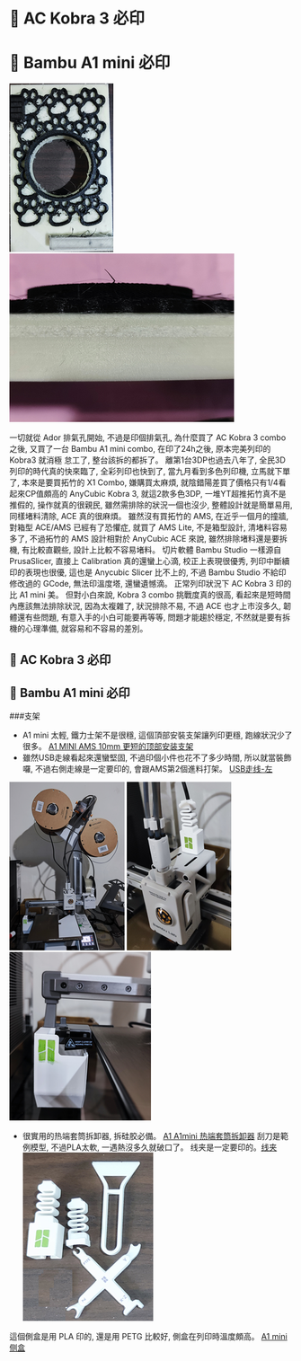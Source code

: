 # 🎡 AC Kobra 3 必印
# 🎡 Bambu A1 mini 必印

![FailAirDuct](./img/2024/240922-FailAirDuct2.png)
![FailAirDuct](./img/2024/240922-FailAirDuct.png)

一切就從 Ador 排氣孔開始, 不過是印個排氣孔, 為什麼買了 AC Kobra 3 combo 之後, 
又買了一台 Bambu A1 mini combo, 在印了24h之後, 原本完美列印的 Kobra3 就消極
怠工了, 整台該拆的都拆了。
離第1台3DP也過去八年了, 全民3D列印的時代真的快來臨了, 全彩列印也快到了, 
當九月看到多色列印機, 立馬就下單了, 本來是要買拓竹的 X1 Combo, 嫌購買太麻煩, 
就陰錯陽差買了價格只有1/4看起來CP值頗高的 AnyCubic Kobra 3, 
就這2款多色3DP, 一堆YT超推拓竹真不是推假的, 操作就真的很親民, 
雖然需排除的狀況一個也沒少, 整體設計就是簡單易用, 同樣堵料清除, ACE 真的很麻煩。
雖然沒有買拓竹的 AMS, 在近乎一個月的撞牆, 對箱型 ACE/AMS 已經有了恐懼症, 
就買了 AMS Lite, 不是箱型設計, 清堵料容易多了, 不過拓竹的 AMS 設計相對於
AnyCubic ACE 來說, 雖然排除堵料還是要拆機, 有比較直觀些, 設計上比較不容易堵料。
切片軟體 Bambu Studio 一樣源自 PrusaSlicer, 直接上 Calibration 真的還蠻上心滴, 
校正上表現很優秀, 列印中斷續印的表現也很優, 這也是 Anycubic Slicer 比不上的, 
不過 Bambu Studio 不給印修改過的 GCode, 無法印溫度塔, 還蠻遺憾滴。
正常列印狀況下 AC Kobra 3 印的比 A1 mini 美。
但對小白來說, Kobra 3 combo 挑戰度真的很高, 看起來是短時間內應該無法排除狀況, 
因為太複雜了, 狀況排除不易, 不過 ACE 也才上市沒多久, 韌體還有些問題, 
有意入手的小白可能要再等等, 問題才能趨於穩定, 不然就是要有拆機的心理準備, 
就容易和不容易的差別。


## 🎡 AC Kobra 3 必印

## 🎡 Bambu A1 mini 必印

###支架 
* A1 mini 太輕, 鐵力士架不是很穩, 這個頂部安裝支架讓列印更穩, 跑線狀況少了很多。
 [A1 MINI AMS 10mm 更短的顶部安装支架](https://makerworld.com/zh/models/110341)
* 雖然USB走線看起來還蠻堅固, 不過印個小件也花不了多少時間, 所以就當裝飾囉, 
  不過右側走線是一定要印的, 會跟AMS第2個進料打架。
  [USB走线-左](https://makerworld.com/zh/models/447966)

![241006-支架](./img/2024/241006-支架.png)
![241006-USB走线](./img/2024/241006-USB走线.png)
![241006-屎盆](./img/2024/241006-屎盆.png)

* 很實用的热端套筒拆卸器, 拆硅胶必備。
[A1 A1mini 热端套筒拆卸器](https://makerworld.com/zh/models/422022)
刮刀是範例模型, 不過PLA太軟, 一遇熱沒多久就破口了。
线夹是一定要印的。[线夹](https://makerworld.com/zh/models/96692)
![241006-工具](./img/2024/241006-工具.png)

這個側盒是用 PLA 印的, 還是用 PETG 比較好, 側盒在列印時溫度頗高。
[A1 mini 侧盒](https://makerworld.com/zh/models/80945)



